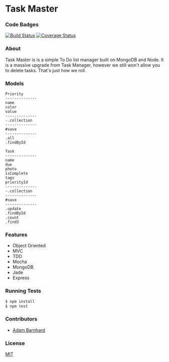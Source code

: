 Task Master
=========
### Code Badges
[![Build Status](https://travis-ci.org/ABarnhard/task-master.svg)](https://travis-ci.org/ABarnhard/task-master)
[![Coverage Status](https://coveralls.io/repos/ABarnhard/task-master/badge.png)](https://coveralls.io/r/ABarnhard/task-master)

### About
Task Master is is a simple To Do list manager built on MongoDB and Node. It is a massive upgrade from Task Manager, 
however we still won't allow you to delete tasks. That's just how we roll.
### Models
```
Priority
--------------
name
color
value
--------------
-.collection
--------------
#save
--------------
.all
.findById
```

```
Task
--------------
name
due
photo
isComplete
tags
priorityId
--------------
-.collection
--------------
#save
--------------
.update
.findById
.count
.find3
```

### Features
- Object Oriented
- MVC
- TDD
- Mocha
- MongoDB
- Jade
- Express

### Running Tests
```bash
$ npm install
$ npm test
```

### Contributors
- [Adam Barnhard](https://github.com/abarnhard)

### License
[MIT](LICENSE)
